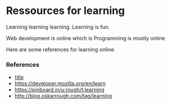 # Ressources for learning

Learning learning learning. Learning is fun.

Web development is online which is Programming is mostly online

Here are some references for learning online.

### References

* [title](http://link.com/)
* https://developer.mozilla.org/en/learn
* https://pinboard.in/u:rough/t:learning
* http://blog.oskarrough.com/tag/learning
